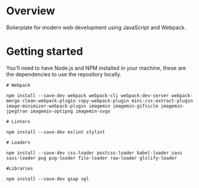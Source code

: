 # Overview
Bolierplate for modern web development using JavaScript and Webpack.

# Getting started

You'll need to have Node.js and NPM installed in your machine, these are the dependencies to use the repository locally.

```
# Webpack

npm install --save-dev webpack webpack-cli webpack-dev-server webpack-merge clean-webpack-plugin copy-webpack-plugin mini-css-extract-plugin image-minimizer-webpack-plugin imagemin imagemin-gifsicle imagemin-jpegtran imagemin-optipng imagemin-svgo

# Linters

npm install --save-dev eslint stylint

# Loaders

npm install --save-dev css-loader postcss-loader babel-loader sass sass-loader pug pug-loader file-loader raw-loader glslify-loader

#Libraries

npm install --save-dev gsap ogl

```
